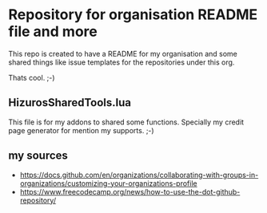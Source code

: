 # Repository for organisation README file and more
This repo is created to have a README for my organisation and some shared things like issue templates for the repositories under this org.

Thats cool. ;-)

## HizurosSharedTools.lua
This file is for my addons to shared some functions. Specially my credit page generator for mention my supports. ;-)

## my sources
- https://docs.github.com/en/organizations/collaborating-with-groups-in-organizations/customizing-your-organizations-profile
- https://www.freecodecamp.org/news/how-to-use-the-dot-github-repository/

